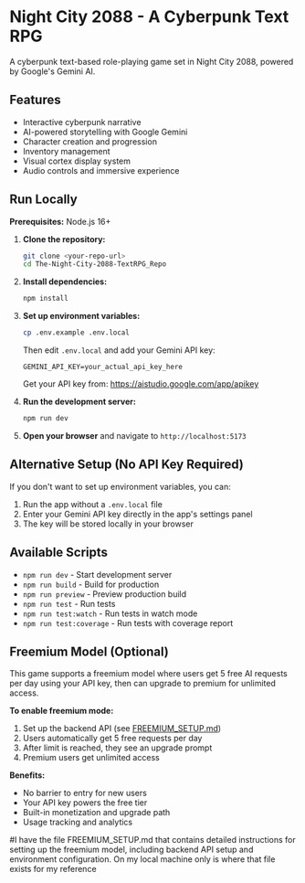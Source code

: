 # Night City 2088 - A Cyberpunk Text RPG

A cyberpunk text-based role-playing game set in Night City 2088, powered by Google's Gemini AI.

## Features

- Interactive cyberpunk narrative
- AI-powered storytelling with Google Gemini
- Character creation and progression
- Inventory management
- Visual cortex display system
- Audio controls and immersive experience

## Run Locally

**Prerequisites:** Node.js 16+

1. **Clone the repository:**

   ```bash
   git clone <your-repo-url>
   cd The-Night-City-2088-TextRPG_Repo
   ```

2. **Install dependencies:**

   ```bash
   npm install
   ```

3. **Set up environment variables:**

   ```bash
   cp .env.example .env.local
   ```

   Then edit `.env.local` and add your Gemini API key:

   ```env
   GEMINI_API_KEY=your_actual_api_key_here
   ```

   Get your API key from: <https://aistudio.google.com/app/apikey>

4. **Run the development server:**

   ```bash
   npm run dev
   ```

5. **Open your browser** and navigate to `http://localhost:5173`

## Alternative Setup (No API Key Required)

If you don't want to set up environment variables, you can:

1. Run the app without a `.env.local` file
2. Enter your Gemini API key directly in the app's settings panel
3. The key will be stored locally in your browser

## Available Scripts

- `npm run dev` - Start development server
- `npm run build` - Build for production
- `npm run preview` - Preview production build
- `npm run test` - Run tests
- `npm run test:watch` - Run tests in watch mode
- `npm run test:coverage` - Run tests with coverage report

## Freemium Model (Optional)

This game supports a freemium model where users get 5 free AI requests per day using your API key, then can upgrade to premium for unlimited access.

**To enable freemium mode:**

1. Set up the backend API (see [FREEMIUM_SETUP.md](FREEMIUM_SETUP.md))
2. Users automatically get 5 free requests per day
3. After limit is reached, they see an upgrade prompt
4. Premium users get unlimited access

**Benefits:**

- No barrier to entry for new users
- Your API key powers the free tier
- Built-in monetization and upgrade path
- Usage tracking and analytics

#I have the file FREEMIUM_SETUP.md that contains detailed instructions for setting up the freemium model, including backend API setup and environment configuration. On my local machine only is where that file exists for my reference